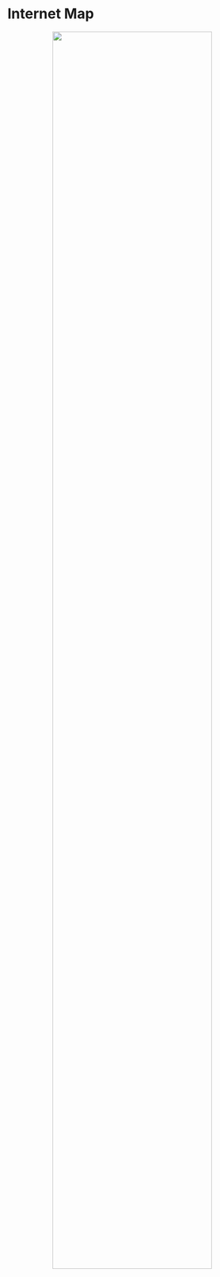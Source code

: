 # Internet Map

<p align="center">
     <a href="http://bl.ocks.org/vasturiano/1553f231d27ea26e4606bc353eb7f846"><img width="80%" src="http://gist.github.com/vasturiano/1553f231d27ea26e4606bc353eb7f846/raw/preview.png"></a>
</p>
